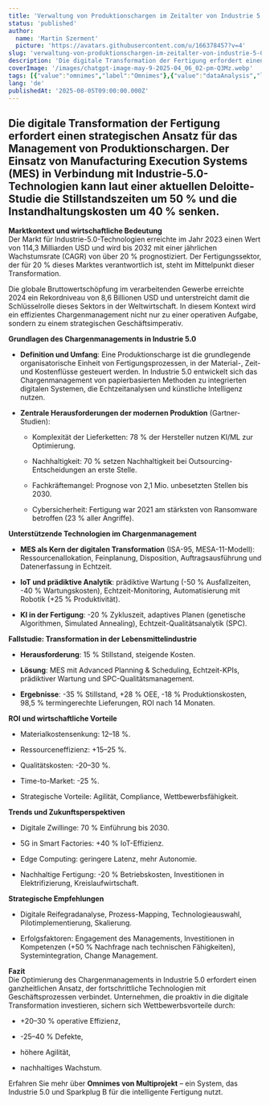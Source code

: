 ```yaml
---
title: 'Verwaltung von Produktionschargen im Zeitalter von Industrie 5.0: Strategischer Ansatz zur digitalen Transformation der Fertigung'
status: 'published'
author:
  name: 'Martin Szerment'
  picture: 'https://avatars.githubusercontent.com/u/166378457?v=4'
slug: 'verwaltung-von-produktionschargen-im-zeitalter-von-industrie-5-0-strategischer-ansatz-zur-digitalen-transformation-der-fertigung'
description: 'Die digitale Transformation der Fertigung erfordert einen strategischen Ansatz für das Management von Produktionschargen. Der Einsatz von Manufacturing Execution Systems (MES) in Verbindung mit Industrie-5.0-Technologien kann laut einer aktuellen Deloitte-Studie die Stillstandszeiten um 50 % und die Instandhaltungskosten um 40 % senken.'
coverImage: '/images/chatgpt-image-may-9-2025-04_06_02-pm-Q3Mz.webp'
tags: [{"value":"omnimes","label":"Omnimes"},{"value":"dataAnalysis","label":"Data Analysis"}]
lang: 'de'
publishedAt: '2025-08-05T09:00:00.000Z'
---
```


## Die digitale Transformation der Fertigung erfordert einen strategischen Ansatz für das Management von Produktionschargen. Der Einsatz von Manufacturing Execution Systems (MES) in Verbindung mit Industrie-5.0-Technologien kann laut einer aktuellen Deloitte-Studie die Stillstandszeiten um 50 % und die Instandhaltungskosten um 40 % senken.

**Marktkontext und wirtschaftliche Bedeutung**\
Der Markt für Industrie-5.0-Technologien erreichte im Jahr 2023 einen Wert von 114,3 Milliarden USD und wird bis 2032 mit einer jährlichen Wachstumsrate (CAGR) von über 20 % prognostiziert. Der Fertigungssektor, der für 20 % dieses Marktes verantwortlich ist, steht im Mittelpunkt dieser Transformation.

Die globale Bruttowertschöpfung im verarbeitenden Gewerbe erreichte 2024 ein Rekordniveau von 8,6 Billionen USD und unterstreicht damit die Schlüsselrolle dieses Sektors in der Weltwirtschaft. In diesem Kontext wird ein effizientes Chargenmanagement nicht nur zu einer operativen Aufgabe, sondern zu einem strategischen Geschäftsimperativ.

**Grundlagen des Chargenmanagements in Industrie 5.0**

- **Definition und Umfang**: Eine Produktionscharge ist die grundlegende organisatorische Einheit von Fertigungsprozessen, in der Material-, Zeit- und Kostenflüsse gesteuert werden. In Industrie 5.0 entwickelt sich das Chargenmanagement von papierbasierten Methoden zu integrierten digitalen Systemen, die Echtzeitanalysen und künstliche Intelligenz nutzen.

- **Zentrale Herausforderungen der modernen Produktion** (Gartner-Studien):

  - Komplexität der Lieferketten: 78 % der Hersteller nutzen KI/ML zur Optimierung.

  - Nachhaltigkeit: 70 % setzen Nachhaltigkeit bei Outsourcing-Entscheidungen an erste Stelle.

  - Fachkräftemangel: Prognose von 2,1 Mio. unbesetzten Stellen bis 2030.

  - Cybersicherheit: Fertigung war 2021 am stärksten von Ransomware betroffen (23 % aller Angriffe).

**Unterstützende Technologien im Chargenmanagement**

- **MES als Kern der digitalen Transformation** (ISA-95, MESA-11-Modell): Ressourcenallokation, Feinplanung, Disposition, Auftragsausführung und Datenerfassung in Echtzeit.

- **IoT und prädiktive Analytik**: prädiktive Wartung (-50 % Ausfallzeiten, -40 % Wartungskosten), Echtzeit-Monitoring, Automatisierung mit Robotik (+25 % Produktivität).

- **KI in der Fertigung**: -20 % Zykluszeit, adaptives Planen (genetische Algorithmen, Simulated Annealing), Echtzeit-Qualitätsanalytik (SPC).

**Fallstudie: Transformation in der Lebensmittelindustrie**

- **Herausforderung**: 15 % Stillstand, steigende Kosten.

- **Lösung**: MES mit Advanced Planning & Scheduling, Echtzeit-KPIs, prädiktiver Wartung und SPC-Qualitätsmanagement.

- **Ergebnisse**: -35 % Stillstand, +28 % OEE, -18 % Produktionskosten, 98,5 % termingerechte Lieferungen, ROI nach 14 Monaten.

**ROI und wirtschaftliche Vorteile**

- Materialkostensenkung: 12–18 %.

- Ressourceneffizienz: +15–25 %.

- Qualitätskosten: -20–30 %.

- Time-to-Market: -25 %.

- Strategische Vorteile: Agilität, Compliance, Wettbewerbsfähigkeit.

**Trends und Zukunftsperspektiven**

- Digitale Zwillinge: 70 % Einführung bis 2030.

- 5G in Smart Factories: +40 % IoT-Effizienz.

- Edge Computing: geringere Latenz, mehr Autonomie.

- Nachhaltige Fertigung: -20 % Betriebskosten, Investitionen in Elektrifizierung, Kreislaufwirtschaft.

**Strategische Empfehlungen**

- Digitale Reifegradanalyse, Prozess-Mapping, Technologieauswahl, Pilotimplementierung, Skalierung.

- Erfolgsfaktoren: Engagement des Managements, Investitionen in Kompetenzen (+50 % Nachfrage nach technischen Fähigkeiten), Systemintegration, Change Management.

**Fazit**\
Die Optimierung des Chargenmanagements in Industrie 5.0 erfordert einen ganzheitlichen Ansatz, der fortschrittliche Technologien mit Geschäftsprozessen verbindet. Unternehmen, die proaktiv in die digitale Transformation investieren, sichern sich Wettbewerbsvorteile durch:

- +20–30 % operative Effizienz,

- \-25–40 % Defekte,

- höhere Agilität,

- nachhaltiges Wachstum.

Erfahren Sie mehr über **Omnimes von Multiprojekt** – ein System, das Industrie 5.0 und Sparkplug B für die intelligente Fertigung nutzt.